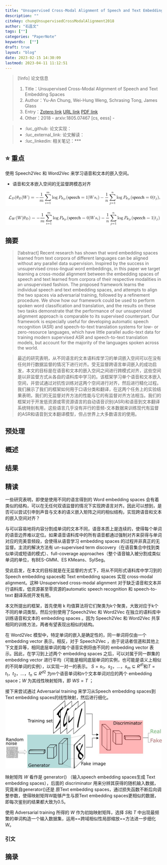 ```yaml
---
title: "Unsupervised Cross-Modal Alignment of Speech and Text Embedding Spaces"
description: ""
citekey: chungUnsupervisedCrossModalAlignment2018
author: "石昌文"
tags: [""]
categories: "PaperNote"
keywords:  [""]
draft: true
layout: "blog"
date: 2023-02-15 14:30:09
lastmod: 2023-04-11 11:12:51
---
```


> [!info] 论文信息
>1. Title：Unsupervised Cross-Modal Alignment of Speech and Text Embedding Spaces
>2. Author：Yu-An Chung, Wei-Hung Weng, Schrasing Tong, James Glass
>3. Entry：[Zotero link](zotero://select/items/@chungUnsupervisedCrossModalAlignment2018) [URL link](http://arxiv.org/abs/1805.07467) [PDF link](<file:///C\:\\Users\\19115\\OneDrive - stu.suda.edu.cn\\Zotero\\Chung et al_2018_Unsupervised Cross-Modal Alignment of Speech and Text Embedding Spaces.pdf,E\:\\mypack\\人生规划\\ 3 _进修\\ 2 _升学\\ 4 _硕士学习\\ 4 _研究\\Zotero\\storage\\KAGSM7ZD\\1805.html>)
>4. Other：2018 - arxiv:1805.07467 [cs, eess]     -   

>- :luc_github: 论文实现：
>- :luc_external_link: 论文解读：
>- :luc_linkedin: 相关笔记：***

## ⭐ 重点

使用 Speech2Vec 和 Word2Vec 来学习语音和文本的嵌入空间。
- 语音和文本嵌入空间的无监督跨模态对齐

![]({14}_Unsupervised%20Cross-Modal%20Alignment%20of%20Speech%20and%20Text%20Embedding%20Spaces@chungUnsupervisedCrossModalAlignment2018.assets/image-20220304010515.png)

![]({14}_Unsupervised%20Cross-Modal%20Alignment%20of%20Speech%20and%20Text%20Embedding%20Spaces@chungUnsupervisedCrossModalAlignment2018.assets/image-20220304010527.png)

## 摘要

> [!abstract] Recent research has shown that word embedding spaces learned from text corpora of different languages can be aligned without any parallel data supervision. Inspired by the success in unsupervised cross-lingual word embeddings, in this paper we target learning a cross-modal alignment between the embedding spaces of speech and text learned from corpora of their respective modalities in an unsupervised fashion. The proposed framework learns the individual speech and text embedding spaces, and attempts to align the two spaces via adversarial training, followed by a refinement procedure. We show how our framework could be used to perform spoken word classification and translation, and the results on these two tasks demonstrate that the performance of our unsupervised alignment approach is comparable to its supervised counterpart. Our framework is especially useful for developing automatic speech recognition (ASR) and speech-to-text translation systems for low- or zero-resource languages, which have little parallel audio-text data for training modern supervised ASR and speech-to-text translation models, but account for the majority of the languages spoken across the world.

> 最近的研究表明，从不同语言的文本语料库学习的单词嵌入空间可以在没有任何并行数据监督的情况下进行对齐。受无监督跨语言单词嵌入的成功启发，本文的目标是在语音和文本的嵌入空间之间进行跨模式对齐，这些空间是以非监督方式从各自的语料库中学习的。该框架学习单个语音和文本嵌入空间，并尝试通过对抗性训练对这两个空间进行对齐，然后进行精化过程。我们展示了我们的框架如何用于口语分类和翻译，在这两个任务上的实验结果表明，我们的无监督对齐方法的性能与它的有监督对齐方法相当。我们的框架对于开发低资源或零资源语言的自动语音识别(ASR)和语音到文本翻译系统特别有用，这些语言几乎没有并行的音频-文本数据来训练现代有监督的ASR和语音到文本翻译模型，但占世界上大多数语言的使用。

## 预处理

## 概述

## 结果

## 精读

一些研究表明，即使是使用不同的语言得到的 Word embedding  spaces 会有着类似的结构，可以在无任何双语监督的情况下实现跨语言对齐。因此可以想到，是否可以尝试引申到声音与文本的语义嵌入矩阵之间的相似结构，实现跨语音和文本的嵌入空间对齐？

与可以容易地将内容分割成单词的文本不同，语音本质上是连续的，使得每个单词的语音边界难以定位。如果语音语料库中的所有语音都通过强制对齐来获得与单词对应的完美音频段，会使得从语音学习 embedding  spaces 的过程并非真正的无监督。主流的解决方法有 un-supervised term discovery（在语音集合中找到类似单词或短语的模式）、full-coverage approaches（整个语音输入被分割成类似单词的单位，有BES-GMM、ES KMeans、SylSeg。

受此启发，在本文的目标就是在无监督的方式下，将从不同形式语料库中学习到的Speech embedding  spaces和 Text embedding  spaces 实现 cross-modal alignment。这种 Unsupervised cross-modal alignment 对于缺乏语音和文本并行语料库，低资源甚至零资源的automatic speech recognition 和 speech-to-text 翻译系统开发有用。

本文所提出的框架，首先使用 k 均值算法将它们聚类为k个聚类，大致对应于k个不同的单词类型。然后分别使用了Speech2Vec 和 Word2Vec 在独立的语料库中训练语音和文本的 embedding  spaces 。因为 Speech2Vec 和 Word2Vec 共享相同的训练方法，两者有望表现出相似的结构。

在 Word2Vec 模型中，特定单词的嵌入是确定性的，同一单词将仅由一个 embedding  vector 表示。相反，对于 Speech2Vec ，由于说话者信道和其他上下文差异等，相同底层单词的每个语音实例将由不同的 embedding  vector 表示。因此，在学习到上述两个 embedding  spaces 之后，可以对属于同一群集的embedding  vector 进行平均（可能是相同底层单词的实例，也可能是语义上相似的不同单词的实例），以实现一对一的表示。 $S={s_{1}，s_{2}，…，s_{m}}⊆ R^{d1}$和$T={t_{1}，t_{2}，…，t_{n}}⊆ R^{d2}$ 为m个语音单词和n个文本单词对应的两个 embedding  space；$W$ 为其线性映射矩阵，即 $WS=T$ ；

接下来尝试通过 Adversarial training 来学习从Speech embedding  spaces到 Text embedding  spaces的线性映射，然后进行细化。![]({14}_Unsupervised%20Cross-Modal%20Alignment%20of%20Speech%20and%20Text%20Embedding%20Spaces@chungUnsupervisedCrossModalAlignment2018.assets/image-20220304012822.jpeg)

映射矩阵 $W$ 看作是 generator() （输入speech embedding  spaces生成 Text embedding  spaces），后面的 discriminator 用来分辨其获得的随机输入数据，究竟来自generator()还是 原Text embedding  spaces，通过损失函数不断后向调整参数，使得映射矩阵W能够产生与原Text embedding  spaces更相似的数据，即每次鉴别的结果都大致为0.5。

使用 Adversarial training 所得的 $W$ 作为初始映射矩阵，选择 $S$和 $T$ 中出现最频繁的单词构造一个输入数据集，运用==跨域相似性局部缩放==方法进一步细化$W$。

### 引文

## 摘录
